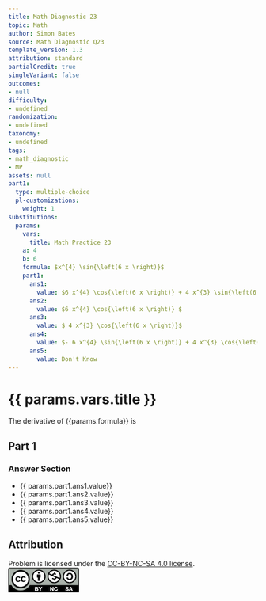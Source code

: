 ```yaml
---
title: Math Diagnostic 23
topic: Math
author: Simon Bates
source: Math Diagnostic Q23
template_version: 1.3
attribution: standard
partialCredit: true
singleVariant: false
outcomes:
- null
difficulty:
- undefined
randomization:
- undefined
taxonomy:
- undefined
tags:
- math_diagnostic
- MP
assets: null
part1:
  type: multiple-choice
  pl-customizations:
    weight: 1
substitutions:
  params:
    vars:
      title: Math Practice 23
    a: 4
    b: 6
    formula: $x^{4} \sin{\left(6 x \right)}$
    part1:
      ans1:
        value: $6 x^{4} \cos{\left(6 x \right)} + 4 x^{3} \sin{\left(6 x \right)}$
      ans2:
        value: $6 x^{4} \cos{\left(6 x \right)} $
      ans3:
        value: $ 4 x^{3} \cos{\left(6 x \right)}$
      ans4:
        value: $- 6 x^{4} \sin{\left(6 x \right)} + 4 x^{3} \cos{\left(6 x \right)}$
      ans5:
        value: Don't Know
---
```

# {{ params.vars.title }}
The derivative of {{params.formula}} is

## Part 1

### Answer Section

- {{ params.part1.ans1.value}}
- {{ params.part1.ans2.value}}
- {{ params.part1.ans3.value}}
- {{ params.part1.ans4.value}}
- {{ params.part1.ans5.value}}

## Attribution

Problem is licensed under the [CC-BY-NC-SA 4.0 license](https://creativecommons.org/licenses/by-nc-sa/4.0/).<br> ![The Creative Commons 4.0 license requiring attribution-BY, non-commercial-NC, and share-alike-SA license.](https://raw.githubusercontent.com/firasm/bits/master/by-nc-sa.png)